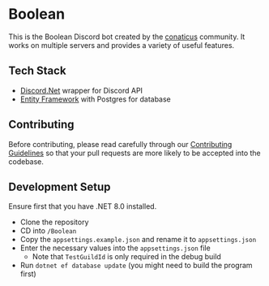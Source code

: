 # Boolean
This is the Boolean Discord bot created by the [conaticus](https://discord.gg/nhdq8Hp33B) community. It works on multiple servers and provides a variety of useful features.

## Tech Stack
- [Discord.Net](https://docs.discordnet.dev/) wrapper for Discord API
- [Entity Framework](https://learn.microsoft.com/en-us/ef/) with Postgres for database

## Contributing
Before contributing, please read carefully through our [Contributing Guidelines](https://github.com/conaticusgrp/boolean-revamp/blob/develop/CONTRIBUTING.md) so that your pull requests are more likely to be accepted into the codebase.

## Development Setup
Ensure first that you have .NET 8.0 installed.

- Clone the repository
- CD into `/Boolean`
- Copy the `appsettings.example.json` and rename it to `appsettings.json`
- Enter the necessary values into the `appsettings.json` file
    - Note that `TestGuildId` is only required in the debug build
- Run `dotnet ef database update` (you might need to build the program first)
